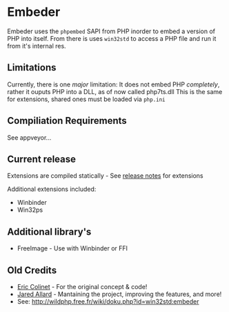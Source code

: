 # Embeder

Embeder uses the `phpembed` SAPI from PHP inorder to embed a version of PHP into itself.
From there is uses `win32std` to access a PHP file and run it from it's internal res.

## Limitations
Currently, there is one *major* limitation: It does not embed PHP *completely*, rather it ouputs PHP into a DLL, as of now called php7ts.dll
This is the same for extensions, shared ones must be loaded via `php.ini`

## Compiliation Requirements
See appveyor...

## Current release
Extensions are compiled statically - See [release notes](https://github.com/crispy-computing-machine/embedder2/releases) for extensions

Additional extensions included:
- Winbinder
- Win32ps

## Additional library's
- FreeImage - Use with Winbinder or FFI

## Old Credits
- [Eric Colinet](mailto:e.colinet@laposte.net) - For the original concept & code!
- [Jared Allard](mailto:jaredallard@outlook.com) - Mantaining the project, improving the features, and more!
- See: http://wildphp.free.fr/wiki/doku.php?id=win32std:embeder

